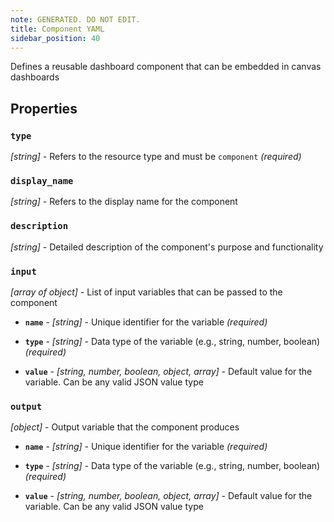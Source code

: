 ```yaml
---
note: GENERATED. DO NOT EDIT.
title: Component YAML
sidebar_position: 40
---
```


Defines a reusable dashboard component that can be embedded in canvas dashboards

## Properties

### `type`

_[string]_ - Refers to the resource type and must be `component` _(required)_

### `display_name`

_[string]_ - Refers to the display name for the component 

### `description`

_[string]_ - Detailed description of the component's purpose and functionality 

### `input`

_[array of object]_ - List of input variables that can be passed to the component 

  - **`name`** - _[string]_ - Unique identifier for the variable _(required)_

  - **`type`** - _[string]_ - Data type of the variable (e.g., string, number, boolean) _(required)_

  - **`value`** - _[string, number, boolean, object, array]_ - Default value for the variable. Can be any valid JSON value type 

### `output`

_[object]_ - Output variable that the component produces 

  - **`name`** - _[string]_ - Unique identifier for the variable _(required)_

  - **`type`** - _[string]_ - Data type of the variable (e.g., string, number, boolean) _(required)_

  - **`value`** - _[string, number, boolean, object, array]_ - Default value for the variable. Can be any valid JSON value type 